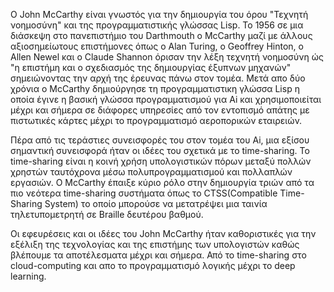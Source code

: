 Ο John McCarthy είναι γνωστός για την δημιουργία του όρου "Τεχνητή νοημοσύνη" και της προγραμματιστικής γλώσσας Lisp. To 1956 σε μια διάσκεψη στο πανεπιστήμιο του Darthmouth ο McCarthy μαζί με άλλους αξιοσημείωτους επιστήμονες όπως ο Alan Turing, ο Geoffrey Hinton, o Allen Newel και o Claude Shannon όρισαν την λέξη τεχνητή νοημοσύνη ώς "η επιστήμη και ο σχεδιασμός της δημιουργίας έξυπνων μηχανών" σημειώνοντας την αρχή της έρευνας πάνω στον τομέα. Μετά απο δύο χρόνια ο McCarthy δημιούργησε τη προγραμματιστικη γλώσσα Lisp η οποία έγινε η βασική γλώσσα προγραμματισμού για Ai και χρησιμοποιείται μέχρι και σήμερα σε διάφορες υπηρεσίες από τον εντοπισμό απάτης με πιστωτικές κάρτες μέχρι το προγραμματισμό αεροπορικών εταιρειών.

Πέρα από τις τεράστιες συνεισφορές του στον τομέα του Ai, μια εξίσου σημαντική συνεισφορά ήταν οι ιδέες του σχετικά με το time-sharing. Το time-sharing είναι η κοινή χρήση υπολογιστικών πόρων μεταξύ πολλών χρηστών ταυτόχρονα μέσω πολυπρογραμματισμού και πολλαπλών εργασιών. Ο McCarthy έπαιξε κύριο ρόλο στην δημιουργία τριών από τα πιο νεότερα time-sharing συστήματα όπως το CTSS(Compatible Time-Sharing System) το οποίο μπορούσε να μετατρέψει μια ταινία τηλετυπομετρητή σε Braille δευτέρου βαθμού.

Οι εφευρέσεις και οι ιδέες του John McCarthy ήταν καθοριστικές για την εξέλιξη της τεχνολογίας και της επιστήμης των υπολογιστών καθώς βλέπουμε τα αποτέλεσματα μέχρι και σήμερα. Από το time-sharing στο cloud-computing και απο το προγραμματισμό λογικής μέχρι το deep learning.

